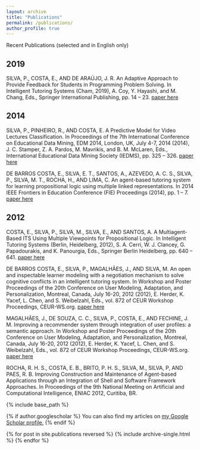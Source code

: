 ```yaml
---
layout: archive
title: "Publications"
permalink: /publications/
author_profile: true
---
```


Recent Publications (selected and in English only)

## 2019

SILVA, P., COSTA, E., AND DE ARAÚJO, J. R. An Adaptive Approach to Provide Feedback for Students in Programming Problem Solving. In Intelligent Tutoring Systems (Cham, 2019), A. Coy, Y. Hayashi, and M. Chang, Eds., Springer International Publishing, pp. 14 – 23. [paper here](https://doi.org/10.1007/978-3-030-22244-4_3)

## 2014

SILVA, P., PINHEIRO, R., AND COSTA, E. A Predictive Model for Video Lectures Classification. In Proceedings of the 7th International Conference on Educational Data Mining, EDM 2014, London, UK, July 4-7, 2014 (2014), J. C. Stamper, Z. A. Pardos, M. Mavrikis, and B. M. McLaren, Eds., International Educational Data Mining Society (IEDMS), pp. 325 – 326. [paper here](https://educationaldatamining.org/EDM2014/uploads/procs2014/posters/1_EDM-2014-Poster.pdf)

DE BARROS COSTA, E., SILVA, E. T., SANTOS, A., AZEVEDO, A. C. S., SILVA, P., SILVA, M. T., ROCHA, H., AND LIMA, C. An agent-based tutoring system for learning propositional logic using multiple linked representations. In 2014 IEEE Frontiers in Education Conference (FIE) Proceedings (2014), pp. 1 – 7. [paper here](https://doi.org/10.1109/FIE.2014.7044342)

## 2012 

COSTA, E., SILVA, P., SILVA, M., SILVA, E., AND SANTOS, A. A Multiagent-Based ITS Using Multiple Viewpoints for Propositional Logic. In Intelligent Tutoring Systems (Berlin, Heidelberg, 2012), S. A. Cerri, W. J. Clancey, G. Papadourakis, and K. Panourgia, Eds., Springer Berlin Heidelberg, pp. 640 – 641. [paper here](https://doi.org/10.1007/978-3-642-30950-2_100)

DE BARROS COSTA, E., SILVA, P., MAGALHÃES, J., AND SILVA, M. An open and inspectable learner modeling with a negotiation mechanism to solve cognitive conflicts in an intelligent tutoring system. In Workshop and Poster Proceedings of the 20th Conference on User Modeling, Adaptation, and Personalization, Montreal, Canada, July 16-20, 2012 (2012), E. Herder, K. Yacef, L. Chen, and S. Weibelzahl, Eds., vol. 872 of CEUR Workshop Proceedings, CEUR-WS.org. [paper here](http://ceur-ws.org/Vol-872/pale2012_paper_8.pdf)

MAGALHÃES, J., DE SOUZA, C. C., SILVA, P., COSTA, E., AND FECHINE, J. M. Improving a recommender system through integration of user profiles: a semantic approach. In Workshop and Poster Proceedings of the 20th Conference on User Modeling, Adaptation, and Personalization, Montreal, Canada, July 16-20, 2012 (2012), E. Herder, K. Yacef, L. Chen, and S. Weibelzahl, Eds., vol. 872 of CEUR Workshop Proceedings, CEUR-WS.org. [paper here](http://ceur-ws.org/Vol-872/srs2012_paper_5.pdf)

ROCHA, R. H. S., COSTA, E. B., BRITO, P. H. S., SILVA, M., SILVA, P, AND PAES, R. B. Improving Construction and Maintenance of Agent-based Applications through an Integration of Shell and Software Framework Approaches. In Proceedings of the 9th National Meeting on Artificial and Computational Intelligence, ENIAC 2012, Curitiba, BR.




{% include base_path %}

{% if author.googlescholar %}
  You can also find my articles on <u><a href="{{author.googlescholar}}">my Google Scholar profile</a>.</u>
{% endif %}

{% for post in site.publications reversed %}
  {% include archive-single.html %}
{% endfor %}
